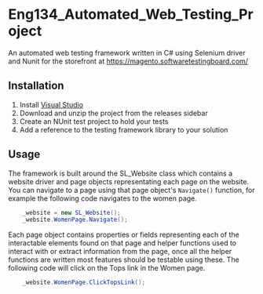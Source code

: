 # Eng134_Automated_Web_Testing_Project
An automated web testing framework written in C# using Selenium driver and Nunit for the storefront at https://magento.softwaretestingboard.com/

## Installation
1. Install [Visual Studio](https://visualstudio.microsoft.com/)
2. Download and unzip the project from the releases sidebar
3. Create an NUnit test project to hold your tests
4. Add a reference to the testing framework library to your solution

## Usage
The framework is built around the SL_Website class which contains a website driver and page objects representating each page on the website. You can navigate to a page using that page object's `Navigate()` function, for example the following code navigates to the women page.

``` C#
    _website = new SL_Website();
    _website.WomenPage.Navigate();
```

Each page object contains properties or fields representing each of the interactable elements found on that page and helper functions used to interact with or extract information from the page, once all the helper functions are written most features should be testable using these. The following code will click on the Tops link in the Women page.

``` C#
    _website.WomenPage.ClickTopsLink();
```
